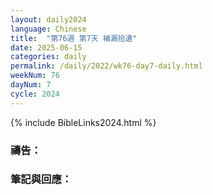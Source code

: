```yaml
---
layout: daily2024
language: Chinese
title:  "第76週 第7天 補漏拾遺"
date: 2025-06-15
categories: daily
permalink: /daily/2022/wk76-day7-daily.html
weekNum: 76
dayNum: 7
cycle: 2024
---
```


{% include BibleLinks2024.html %}

### 禱告：

### 筆記與回應：
